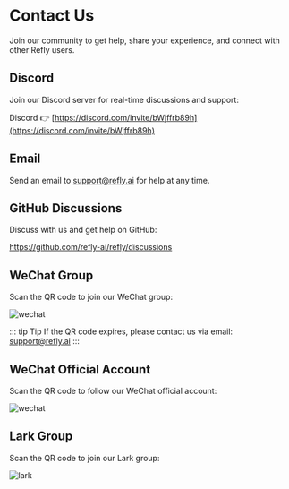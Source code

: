 # Contact Us

Join our community to get help, share your experience, and connect with other Refly users.

## Discord

Join our Discord server for real-time discussions and support:

Discord 👉 [https://discord.com/invite/bWjffrb89h](https://discord.com/invite/bWjffrb89h)

## Email

Send an email to support@refly.ai for help at any time.

## GitHub Discussions

Discuss with us and get help on GitHub:

https://github.com/refly-ai/refly/discussions

## WeChat Group

Scan the QR code to join our WeChat group:

![wechat](https://static.refly.ai/landing/wechat-qrcode.webp)

::: tip Tip
If the QR code expires, please contact us via email: support@refly.ai
:::

## WeChat Official Account

Scan the QR code to follow our WeChat official account:

![wechat](https://static.refly.ai/landing/wechat-mp-qrcode.webp)

## Lark Group

Scan the QR code to join our Lark group:

![lark](/images/lark-qrcode.webp)
